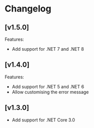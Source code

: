 # Changelog

## [v1.5.0]

Features:

* Add support for .NET 7 and .NET 8

## [v1.4.0]

Features:

* Add support for .NET 5 and .NET 6
* Allow customising the error message

## [v1.3.0]

* Add support for .NET Core 3.0
